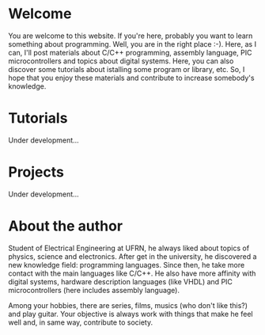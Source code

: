 # Welcome
You are welcome to this website. If you're here, probably you want to learn something about programming. Well, you are in the right place :-). Here, as I can, I'll post materials about C/C++ programming, assembly language, PIC microcontrollers and topics about digital systems. Here, you can also discover some tutorials about istalling some program or library, etc. So, I hope that you enjoy these materials and contribute to increase somebody's knowledge. 

# Tutorials
Under development...

# Projects
Under development...

# About the author
Student of Electrical Engineering at UFRN, he always liked about topics of physics, science and electronics. After get in the university, he discovered a new knowledge field: programming languages. Since then, he take more contact with the main languages like C/C++. He also have more affinity with digital systems, hardware description languages (like VHDL) and PIC microcontrollers (here includes assembly language).

Among your hobbies, there are series, films, musics (who don't like this?) and play guitar. Your objective is always work with things that make he feel well and, in same way, contribute to society.

